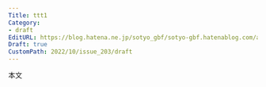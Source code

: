 ```yaml
---
Title: ttt1
Category:
- draft
EditURL: https://blog.hatena.ne.jp/sotyo_gbf/sotyo-gbf.hatenablog.com/atom/entry/4207112889923734413
Draft: true
CustomPath: 2022/10/issue_203/draft
---
```


本文
